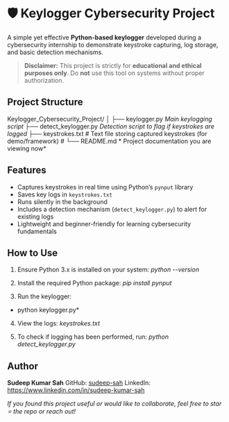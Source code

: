 
# 🛡️ Keylogger Cybersecurity Project 

A simple yet effective **Python-based keylogger** developed during a cybersecurity internship to demonstrate keystroke capturing, log storage, and basic detection mechanisms.

>  **Disclaimer:** This project is strictly for **educational and ethical purposes only**. Do **not** use this tool on systems without proper authorization.


##  Project Structure

Keylogger_Cybersecurity_Project/
│
├── keylogger.py            *Main keylogging script*
├── detect\_keylogger.py     *Detection script to flag if keystrokes are logged*
├── keystrokes.txt          # Text file storing captured keystrokes (for demo/framework) #
└── README.md               * Project documentation you are viewing now*


##  Features

-  Captures keystrokes in real time using Python’s `pynput` library  
-  Saves key logs in `keystrokes.txt`  
-  Runs silently in the background  
-  Includes a detection mechanism (`detect_keylogger.py`) to alert for existing logs  
-  Lightweight and beginner-friendly for learning cybersecurity fundamentals


##  How to Use

1. Ensure Python 3.x is installed on your system:
   *python --version*

2. Install the required Python package:
   *pip install pynput*

3. Run the keylogger:
  * python keylogger.py*

4. View the logs:
   *keystrokes.txt*

5. To check if logging has been performed, run:
   *python detect_keylogger.py*

## Author

**Sudeep Kumar Sah**
GitHub: [sudeep-sah](https://github.com/sudeep-sah)
LinkedIn: https://www.linkedin.com/in/sudeep-kumar-sah


*If you found this project useful or would like to collaborate, feel free to star ⭐ the repo or reach out!*
